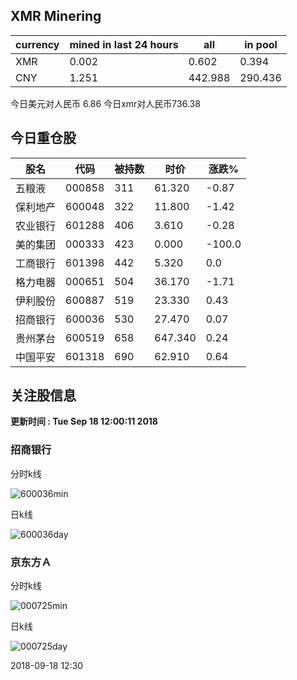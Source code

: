 ## XMR Minering

|currency|mined in last 24 hours|all|in pool|
|---|---|---|---|
|XMR|0.002|0.602|0.394|
|CNY|1.251|442.988|290.436|

今日美元对人民币 6.86	今日xmr对人民币736.38


## 今日重仓股 

|股名|代码|被持数|时价|涨跌%|
|---|---|---|---|---|
|五粮液|000858|311|61.320|-0.87|
|保利地产|600048|322|11.800|-1.42|
|农业银行|601288|406|3.610|-0.28|
|美的集团|000333|423|0.000|-100.0|
|工商银行|601398|442|5.320|0.0|
|格力电器|000651|504|36.170|-1.71|
|伊利股份|600887|519|23.330|0.43|
|招商银行|600036|530|27.470|0.07|
|贵州茅台|600519|658|647.340|0.24|
|中国平安|601318|690|62.910|0.64|

## 关注股信息
**更新时间 : Tue Sep 18 12:00:11 2018**
### 招商银行 
分时k线

![600036min](http://image.sinajs.cn/newchart/min/n/sh600036.gif)

日k线

![600036day](http://image.sinajs.cn/newchart/daily/n/sh600036.gif)

### 京东方Ａ 
分时k线

![000725min](http://image.sinajs.cn/newchart/min/n/sz000725.gif)

日k线

![000725day](http://image.sinajs.cn/newchart/daily/n/sz000725.gif)

2018-09-18 12:30